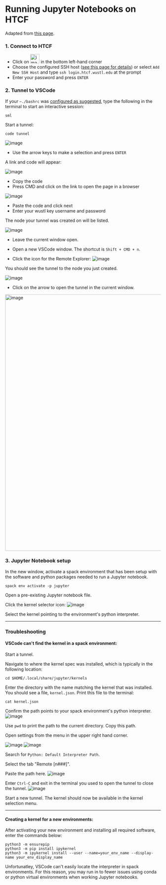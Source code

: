 # Running Jupyter Notebooks on HTCF
Adapted from [this page](https://kb.uconn.edu/space/SH/26626326576/Visual+Studio+Code+(VSCode)+Guide#:~:text=A%20common%20method%20of%20using,standard%20SLURM%20job%20scheduling%20process).

### 1. Connect to HTCF
- Click on <img width="30" alt="image" src="https://github.com/dbaldridge-lab/htcf/assets/50468813/0c830769-0088-42b5-9a32-17689f942d5e"> in the bottom left-hand corner
- Choose the configured SSH host ([see this page for details](https://github.com/dbaldridge-lab/htcf/blob/main/vscode.md)) or select `Add New SSH Host` and type `ssh login.htcf.wustl.edu` at the prompt
- Enter your password and press `ENTER`

### 2. Tunnel to VSCode

If your `~./bashrc` was [configured as suggested](https://github.com/dbaldridge-lab/htcf/blob/main/bashrc-howto.md), type the following in the terminal to start an interactive session:
```
sml
```

Start a tunnel:
```
code tunnel
```

![image](https://github.com/dbaldridge-lab/htcf/assets/50468813/030b9235-2420-4d48-ad5f-2ce31d95c252)

 - Use the arrow keys to make a selection and press `ENTER`
   
 A link and code will appear:

 ![image](https://github.com/dbaldridge-lab/htcf/assets/50468813/169cc694-46b8-480b-9788-86fdfbd6e4b9)

 - Copy the code
 - Press CMD and click on the link to open the page in a browser
   
 ![image](https://github.com/dbaldridge-lab/htcf/assets/50468813/85ca0ab3-72c7-45db-aa22-f1e5ca4678ff)
 - Paste the code and click next
 - Enter your wustl key username and password


The node your tunnel was created on will be listed. 

![image](https://github.com/dbaldridge-lab/htcf/assets/50468813/c316ddb8-56fb-466f-a112-74ebbad6c647)

- Leave the current window open. 
- Open a new VSCode window. The shortcut is `Shift + CMD + n`.

- Click the icon for the Remote Explorer:
![image](https://github.com/dbaldridge-lab/htcf/assets/50468813/02779d19-a100-43ad-8e23-26f15c17463a)

You should see the tunnel to the node you just created.

![image](https://github.com/dbaldridge-lab/htcf/assets/50468813/295da8d0-444b-4a12-8cfa-f5a0a784e3bb)

- Click on the arrow to open the tunnel in the current window.

<img width="830" alt="image" src="https://github.com/dbaldridge-lab/htcf/assets/50468813/35b5527f-93ba-4359-98ff-be02d37100e2">


### 3. Jupyter Notebook setup

In the new window, activate a spack environment that has been setup with the software and python packages needed to run a Jupyter notebook. 
```
spack env activate -p jupyter
```

Open a pre-existing Jupyter notebook file.

Click the kernel selector icon:
![image](https://github.com/dbaldridge-lab/htcf/assets/50468813/bf38db53-b56f-4107-907e-65aa8b159be4)

Select the kernel pointing to the environment's python interpreter.

---
### Troubleshooting

#### VSCode can't find the kernel in a spack environment:
Start a tunnel.

Navigate to where the kernel spec was installed, which is typically in the following location:
```
cd $HOME/.local/share/jupyter/kernels
```

Enter the directory with the name matching the kernel that was installed. You should see a file, `kernel.json`. Print this file to the terminal:
```
cat kernel.json
```

Confirm the path points to your spack environment's python interpreter.
![image](https://github.com/user-attachments/assets/978a628d-a739-43aa-946c-fc383c09b6d8)

Use `pwd` to print the path to the current directory. Copy this path.

Open settings from the menu in the upper right hand corner. 

![image](https://github.com/user-attachments/assets/b2326da5-eb31-4c58-bed1-bc2fa39a28ce)
![image](https://github.com/user-attachments/assets/a580f78b-43b8-4d46-8f08-cb23aa93e38f)

Search for `Python: Default Interpreter Path`. 

Select the tab "Remote [n###]".

Paste the path here.
![image](https://github.com/user-attachments/assets/e04aa94b-2e82-4dd1-ad2f-bef40bd88ee0)

Enter `Ctrl-C` and exit in the terminal you used to open the tunnel to close the tunnel.
![image](https://github.com/user-attachments/assets/64184a69-178f-4897-8da0-2457a10c39ca)

Start a new tunnel. The kernel should now be available in the kernel selection menu.

---

#### Creating a kernel for a new environments:

After activating your new environment and installing all required software, enter the commands below: 

```
python3 -m ensurepip
python3 -m pip install ipykernel
python3 -m ipykernel install --user --name=your_env_name --display-name your_env_display_name
```

Unfortunatley, VSCode can't easily locate the interpreter in spack environments. For this reason, you may run in to fewer issues using conda or python virtual environments when working Jupyter notebooks.






